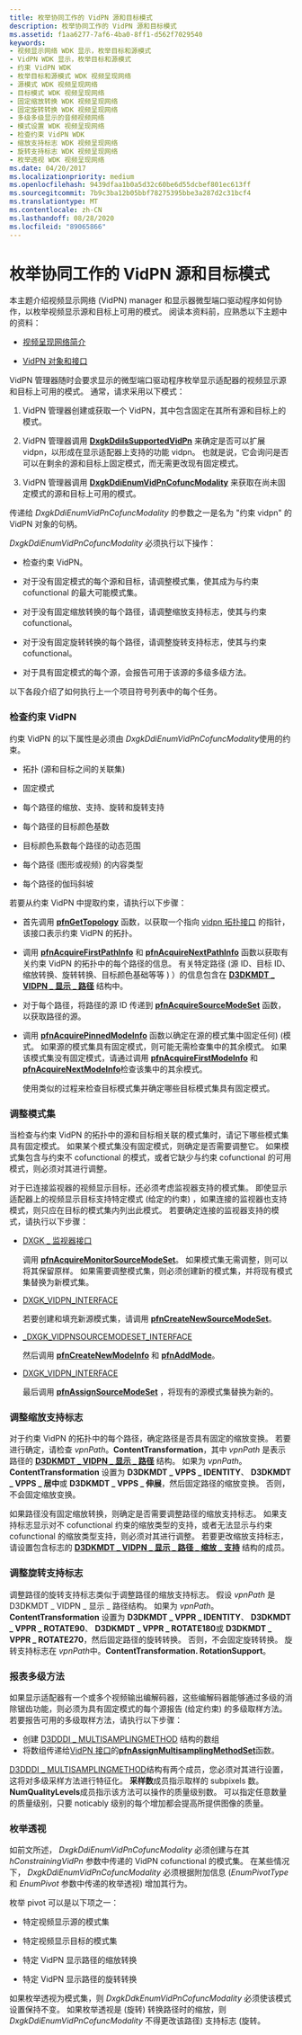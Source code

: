 ```yaml
---
title: 枚举协同工作的 VidPN 源和目标模式
description: 枚举协同工作的 VidPN 源和目标模式
ms.assetid: f1aa6277-7af6-4ba0-8ff1-d562f7029540
keywords:
- 视频显示网络 WDK 显示，枚举目标和源模式
- VidPN WDK 显示，枚举目标和源模式
- 约束 VidPN WDK
- 枚举目标和源模式 WDK 视频呈现网络
- 源模式 WDK 视频呈现网络
- 目标模式 WDK 视频呈现网络
- 固定缩放转换 WDK 视频呈现网络
- 固定旋转转换 WDK 视频呈现网络
- 多级多级显示的音频视频网络
- 模式设置 WDK 视频呈现网络
- 检查约束 VidPN WDK
- 缩放支持标志 WDK 视频呈现网络
- 旋转支持标志 WDK 视频呈现网络
- 枚举透视 WDK 视频呈现网络
ms.date: 04/20/2017
ms.localizationpriority: medium
ms.openlocfilehash: 9439dfaa1b0a5d32c60be6d55dcbef801ec613ff
ms.sourcegitcommit: 7b9c3ba12b05bbf78275395bbe3a287d2c31bcf4
ms.translationtype: MT
ms.contentlocale: zh-CN
ms.lasthandoff: 08/28/2020
ms.locfileid: "89065866"
---
```

# <a name="enumerating-cofunctional-vidpn-source-and-target-modes"></a>枚举协同工作的 VidPN 源和目标模式


本主题介绍视频显示网络 (VidPN) manager 和显示器微型端口驱动程序如何协作，以枚举视频显示源和目标上可用的模式。 阅读本资料前，应熟悉以下主题中的资料：

-   [视频呈现网络简介](introduction-to-video-present-networks.md)

-   [VidPN 对象和接口](vidpn-objects-and-interfaces.md)

VidPN 管理器随时会要求显示的微型端口驱动程序枚举显示适配器的视频显示源和目标上可用的模式。 通常，请求采用以下模式：

1.  VidPN 管理器创建或获取一个 VidPN，其中包含固定在其所有源和目标上的模式。

2.  VidPN 管理器调用 [**DxgkDdiIsSupportedVidPn**](/windows-hardware/drivers/ddi/d3dkmddi/nc-d3dkmddi-dxgkddi_issupportedvidpn) 来确定是否可以扩展 vidpn，以形成在显示适配器上支持的功能 vidpn。 也就是说，它会询问是否可以在剩余的源和目标上固定模式，而无需更改现有固定模式。

3.  VidPN 管理器调用 [**DxgkDdiEnumVidPnCofuncModality**](/windows-hardware/drivers/ddi/d3dkmddi/nc-d3dkmddi-dxgkddi_enumvidpncofuncmodality) 来获取在尚未固定模式的源和目标上可用的模式。

传递给 *DxgkDdiEnumVidPnCofuncModality* 的参数之一是名为 "约束 vidpn" 的 VidPN 对象的句柄。

*DxgkDdiEnumVidPnCofuncModality* 必须执行以下操作：

-   检查约束 VidPN。

-   对于没有固定模式的每个源和目标，请调整模式集，使其成为与约束 cofunctional 的最大可能模式集。

-   对于没有固定缩放转换的每个路径，请调整缩放支持标志，使其与约束 cofunctional。

-   对于没有固定旋转转换的每个路径，请调整旋转支持标志，使其与约束 cofunctional。

-   对于具有固定模式的每个源，会报告可用于该源的多级多级方法。

以下各段介绍了如何执行上一个项目符号列表中的每个任务。

### <a name="span-idinspecting_the_constraining_vidpnspanspan-idinspecting_the_constraining_vidpnspaninspecting-the-constraining-vidpn"></a><span id="inspecting_the_constraining_vidpn"></span><span id="INSPECTING_THE_CONSTRAINING_VIDPN"></span>检查约束 VidPN

约束 VidPN 的以下属性是必须由 *DxgkDdiEnumVidPnCofuncModality*使用的约束。

-   拓扑 (源和目标之间的关联集) 

-   固定模式

-   每个路径的缩放、支持、旋转和旋转支持

-   每个路径的目标颜色基数

-   目标颜色系数每个路径的动态范围

-   每个路径 (图形或视频) 的内容类型

-   每个路径的伽玛斜坡

若要从约束 VidPN 中提取约束，请执行以下步骤：

-   首先调用 [**pfnGetTopology**](/windows-hardware/drivers/ddi/d3dkmddi/nc-d3dkmddi-dxgkddi_vidpn_gettopology) 函数，以获取一个指向 [vidpn 拓扑接口](/windows-hardware/drivers/ddi/d3dkmddi/ns-d3dkmddi-_dxgk_vidpntopology_interface) 的指针，该接口表示约束 VidPN 的拓扑。

-   调用 [**pfnAcquireFirstPathInfo**](/windows-hardware/drivers/ddi/d3dkmddi/nc-d3dkmddi-dxgkddi_vidpntopology_acquirefirstpathinfo) 和 [**pfnAcquireNextPathInfo**](/windows-hardware/drivers/ddi/d3dkmddi/nc-d3dkmddi-dxgkddi_vidpntopology_acquirenextpathinfo) 函数以获取有关约束 VidPN 的拓扑中的每个路径的信息。 有关特定路径 (源 ID、目标 ID、缩放转换、旋转转换、目标颜色基础等等 ) ）的信息包含在 [**D3DKMDT \_ VIDPN \_ 显示 \_ 路径**](/windows-hardware/drivers/ddi/d3dkmdt/ns-d3dkmdt-_d3dkmdt_vidpn_present_path) 结构中。

-   对于每个路径，将路径的源 ID 传递到 [**pfnAcquireSourceModeSet**](/windows-hardware/drivers/ddi/d3dkmddi/nc-d3dkmddi-dxgkddi_vidpn_acquiresourcemodeset) 函数，以获取路径的源。

-   调用 [**pfnAcquirePinnedModeInfo**](/windows-hardware/drivers/ddi/d3dkmddi/nc-d3dkmddi-dxgkddi_vidpnsourcemodeset_acquirepinnedmodeinfo) 函数以确定在源的模式集中固定任何)  (模式。 如果源的模式集具有固定模式，则可能无需检查集中的其余模式。 如果该模式集没有固定模式，请通过调用 [**pfnAcquireFirstModeInfo**](/windows-hardware/drivers/ddi/d3dkmddi/nc-d3dkmddi-dxgkddi_vidpnsourcemodeset_acquirefirstmodeinfo) 和 [**pfnAcquireNextModeInfo**](/windows-hardware/drivers/ddi/d3dkmddi/nc-d3dkmddi-dxgkddi_vidpnsourcemodeset_acquirenextmodeinfo)检查该集中的其余模式。

    使用类似的过程来检查目标模式集并确定哪些目标模式集具有固定模式。

### <a name="span-idadjusting_mode_setsspanspan-idadjusting_mode_setsspanadjusting-mode-sets"></a><span id="adjusting_mode_sets"></span><span id="ADJUSTING_MODE_SETS"></span>调整模式集

当检查与约束 VidPN 的拓扑中的源和目标相关联的模式集时，请记下哪些模式集具有固定模式。 如果某个模式集没有固定模式，则确定是否需要调整它。 如果模式集包含与约束不 cofunctional 的模式，或者它缺少与约束 cofunctional 的可用模式，则必须对其进行调整。

对于已连接监视器的视频显示目标，还必须考虑监视器支持的模式集。 即使显示适配器上的视频显示目标支持特定模式 (给定的约束) ，如果连接的监视器也支持模式，则只应在目标的模式集内列出此模式。 若要确定连接的监视器支持的模式，请执行以下步骤：

-   [DXGK \_ 监视器接口](/windows-hardware/drivers/ddi/d3dkmddi/ns-d3dkmddi-_dxgk_monitor_interface)

    调用 [**pfnAcquireMonitorSourceModeSet**](/windows-hardware/drivers/ddi/d3dkmddi/nc-d3dkmddi-dxgkddi_monitor_acquiremonitorsourcemodeset)。 如果模式集无需调整，则可以将其保留原样。 如果需要调整模式集，则必须创建新的模式集，并将现有模式集替换为新模式集。

-   [DXGK_VIDPN_INTERFACE](/windows-hardware/drivers/ddi/d3dkmddi/ns-d3dkmddi-_dxgk_vidpn_interface)

    若要创建和填充新源模式集，请调用 [**pfnCreateNewSourceModeSet**](/windows-hardware/drivers/ddi/d3dkmddi/nc-d3dkmddi-dxgkddi_vidpn_createnewsourcemodeset)。

-   [_DXGK_VIDPNSOURCEMODESET_INTERFACE](/windows-hardware/drivers/ddi/d3dkmddi/ns-d3dkmddi-_dxgk_vidpnsourcemodeset_interface)

    然后调用 [**pfnCreateNewModeInfo**](/windows-hardware/drivers/ddi/d3dkmddi/nc-d3dkmddi-dxgkddi_vidpnsourcemodeset_createnewmodeinfo) 和 [**pfnAddMode**](/windows-hardware/drivers/ddi/d3dkmddi/nc-d3dkmddi-dxgkddi_vidpnsourcemodeset_addmode)。

-   [DXGK_VIDPN_INTERFACE](/windows-hardware/drivers/ddi/d3dkmddi/ns-d3dkmddi-_dxgk_vidpn_interface)

    最后调用 [**pfnAssignSourceModeSet**](/windows-hardware/drivers/ddi/d3dkmddi/nc-d3dkmddi-dxgkddi_vidpn_assignsourcemodeset) ，将现有的源模式集替换为新的。

### <a name="adjusting-scaling-support-flags"></a>调整缩放支持标志

对于约束 VidPN 的拓扑中的每个路径，确定路径是否具有固定的缩放变换。 若要进行确定，请检查 *vpnPath*。**ContentTransformation**，其中 *vpnPath* 是表示路径的 [**D3DKMDT \_ VIDPN \_ 显示 \_ 路径**](/windows-hardware/drivers/ddi/d3dkmdt/ns-d3dkmdt-_d3dkmdt_vidpn_present_path) 结构。 如果为 *vpnPath*。**ContentTransformation** 设置为 **D3DKMDT \_ VPPS \_ IDENTITY**、 **D3DKMDT \_ VPPS \_ 居中**或 **D3DKMDT \_ VPPS \_ 伸展**，然后固定路径的缩放变换。 否则，不会固定缩放变换。

如果路径没有固定缩放转换，则确定是否需要调整路径的缩放支持标志。 如果支持标志显示对不 cofunctional 约束的缩放类型的支持，或者无法显示与约束 cofunctional 的缩放类型支持，则必须对其进行调整。 若要更改缩放支持标志，请设置包含标志的 [**D3DKMDT \_ VIDPN \_ 显示 \_ 路径 \_ 缩放 \_ 支持**](/windows-hardware/drivers/ddi/d3dkmdt/ns-d3dkmdt-_d3dkmdt_vidpn_present_path_scaling_support) 结构的成员。

### <a name="adjusting-rotation-support-flags"></a>调整旋转支持标志

调整路径的旋转支持标志类似于调整路径的缩放支持标志。 假设 *vpnPath* 是 D3DKMDT \_ VIDPN \_ 显示 \_ 路径结构。 如果为 *vpnPath*。**ContentTransformation** 设置为 **D3DKMDT \_ VPPR \_ IDENTITY**、 **D3DKMDT \_ VPPR \_ ROTATE90**、 **D3DKMDT \_ VPPR \_ ROTATE180**或 **D3DKMDT \_ VPPR \_ ROTATE270**，然后固定路径的旋转转换。 否则，不会固定旋转转换。 旋转支持标志在 *vpnPath*中。**ContentTransformation. RotationSupport**。

### <a name="span-idreporting_multisampling_methodsspanspan-idreporting_multisampling_methodsspanreporting-multisampling-methods"></a><span id="reporting_multisampling_methods"></span><span id="REPORTING_MULTISAMPLING_METHODS"></span>报表多级方法

如果显示适配器有一个或多个视频输出编解码器，这些编解码器能够通过多级的消除锯齿功能，则必须为具有固定模式的每个源报告 (给定约束) 的多级取样方法。 若要报告可用的多级取样方法，请执行以下步骤：

-   创建 [D3DDDI \_ MULTISAMPLINGMETHOD](/windows-hardware/drivers/ddi/d3dukmdt/ns-d3dukmdt-_d3dddi_multisamplingmethod) 结构的数组
-   将数组传递给[VidPN 接口](/windows-hardware/drivers/ddi/d3dkmddi/ns-d3dkmddi-_dxgk_vidpn_interface)的[**pfnAssignMultisamplingMethodSet**](/windows-hardware/drivers/ddi/d3dkmddi/nc-d3dkmddi-dxgkddi_vidpn_assignmultisamplingmethodset)函数。

[D3DDDI \_ MULTISAMPLINGMETHOD](/windows-hardware/drivers/ddi/d3dukmdt/ns-d3dukmdt-_d3dddi_multisamplingmethod)结构有两个成员，您必须对其进行设置，这将对多级采样方法进行特征化。 **采样数**成员指示取样的 subpixels 数。 **NumQualityLevels**成员指示该方法可以操作的质量级别数。 可以指定任意数量的质量级别，只要 noticably 级别的每个增加都会提高所提供图像的质量。

### <a name="span-idenumeration_pivotsspanspan-idenumeration_pivotsspanenumeration-pivots"></a><span id="enumeration_pivots"></span><span id="ENUMERATION_PIVOTS"></span>枚举透视

如前文所述， *DxgkDdiEnumVidPnCofuncModality* 必须创建与在其 *hConstrainingVidPn* 参数中传递的 VidPN cofunctional 的模式集。 在某些情况下， *DxgkDdiEnumVidPnCofuncModality* 必须根据附加信息 (*EnumPivotType* 和 *EnumPivot* 参数中传递的枚举透视) 增加其行为。

枚举 pivot 可以是以下项之一：

-   特定视频显示源的模式集

-   特定视频显示目标的模式集

-   特定 VidPN 显示路径的缩放转换

-   特定 VidPN 显示路径的旋转转换

如果枚举透视为模式集，则 *DxgkDdkEnumVidPnCofuncModality* 必须使该模式设置保持不变。 如果枚举透视是 (旋转) 转换路径时的缩放，则 *DxgkDdiEnumVidPnCofuncModality* 不得更改该路径) 支持标志 (旋转。

 


